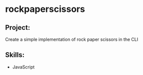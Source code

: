 # rockpaperscissors
## Project:
Create a simple implementation of rock paper scissors in the CLI

## Skills:
- JavaScript